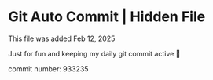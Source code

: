# Git Auto Commit | Hidden File

This file was added Feb 12, 2025

Just for fun and keeping my daily git commit active 🤪

commit number: 933235
